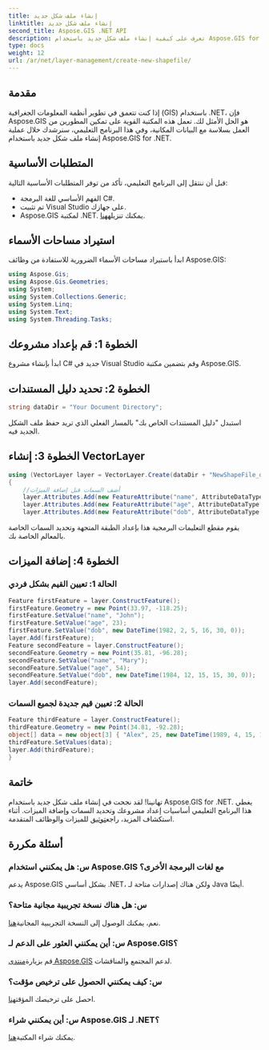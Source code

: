 ```yaml
---
title: إنشاء ملف شكل جديد
linktitle: إنشاء ملف شكل جديد
second_title: Aspose.GIS .NET API
description: تعرف على كيفية إنشاء ملف شكل جديد باستخدام Aspose.GIS for .NET. اتبع دليلنا خطوة بخطوة واطلق العنان لقوة معالجة البيانات المكانية.
type: docs
weight: 12
url: /ar/net/layer-management/create-new-shapefile/
---
```

## مقدمة
إذا كنت تتعمق في تطوير أنظمة المعلومات الجغرافية (GIS) باستخدام .NET، فإن Aspose.GIS هو الحل الأمثل لك. تعمل هذه المكتبة القوية على تمكين المطورين من العمل بسلاسة مع البيانات المكانية، وفي هذا البرنامج التعليمي، سنرشدك خلال عملية إنشاء ملف شكل جديد باستخدام Aspose.GIS for .NET.
## المتطلبات الأساسية
قبل أن ننتقل إلى البرنامج التعليمي، تأكد من توفر المتطلبات الأساسية التالية:
- الفهم الأساسي للغة البرمجة C#.
- تم تثبيت Visual Studio على جهازك.
-  Aspose.GIS لمكتبة .NET. يمكنك تنزيله[هنا](https://releases.aspose.com/gis/net/).
## استيراد مساحات الأسماء
ابدأ باستيراد مساحات الأسماء الضرورية للاستفادة من وظائف Aspose.GIS:
```csharp
using Aspose.Gis;
using Aspose.Gis.Geometries;
using System;
using System.Collections.Generic;
using System.Linq;
using System.Text;
using System.Threading.Tasks;
```
## الخطوة 1: قم بإعداد مشروعك
ابدأ بإنشاء مشروع C# جديد في Visual Studio وقم بتضمين مكتبة Aspose.GIS.
## الخطوة 2: تحديد دليل المستندات
```csharp
string dataDir = "Your Document Directory";
```
استبدل "دليل المستندات الخاص بك" بالمسار الفعلي الذي تريد حفظ ملف الشكل الجديد فيه.
## الخطوة 3: إنشاء VectorLayer
```csharp
using (VectorLayer layer = VectorLayer.Create(dataDir + "NewShapeFile_out.shp", Drivers.Shapefile))
{
    //أضف السمات قبل إضافة الميزات
    layer.Attributes.Add(new FeatureAttribute("name", AttributeDataType.String));
    layer.Attributes.Add(new FeatureAttribute("age", AttributeDataType.Integer));
    layer.Attributes.Add(new FeatureAttribute("dob", AttributeDataType.DateTime));
```
يقوم مقطع التعليمات البرمجية هذا بإعداد الطبقة المتجهة وتحديد السمات الخاصة بالمعالم الخاصة بك.
## الخطوة 4: إضافة الميزات
### الحالة 1: تعيين القيم بشكل فردي
```csharp
Feature firstFeature = layer.ConstructFeature();
firstFeature.Geometry = new Point(33.97, -118.25);
firstFeature.SetValue("name", "John");
firstFeature.SetValue("age", 23);
firstFeature.SetValue("dob", new DateTime(1982, 2, 5, 16, 30, 0));
layer.Add(firstFeature);
Feature secondFeature = layer.ConstructFeature();
secondFeature.Geometry = new Point(35.81, -96.28);
secondFeature.SetValue("name", "Mary");
secondFeature.SetValue("age", 54);
secondFeature.SetValue("dob", new DateTime(1984, 12, 15, 15, 30, 0));
layer.Add(secondFeature);
```
### الحالة 2: تعيين قيم جديدة لجميع السمات
```csharp
Feature thirdFeature = layer.ConstructFeature();
thirdFeature.Geometry = new Point(34.81, -92.28);
object[] data = new object[3] { "Alex", 25, new DateTime(1989, 4, 15, 15, 30, 0) };
thirdFeature.SetValues(data);
layer.Add(thirdFeature);
}
```
## خاتمة
 تهانينا! لقد نجحت في إنشاء ملف شكل جديد باستخدام Aspose.GIS for .NET. يغطي هذا البرنامج التعليمي أساسيات إعداد مشروعك وتحديد السمات وإضافة الميزات. أثناء استكشاف المزيد، راجع[توثيق](https://reference.aspose.com/gis/net/) للميزات والوظائف المتقدمة.
## أسئلة مكررة
### س: هل يمكنني استخدام Aspose.GIS مع لغات البرمجة الأخرى؟
يدعم Aspose.GIS بشكل أساسي .NET، ولكن هناك إصدارات متاحة لـ Java أيضًا.
### س: هل هناك نسخة تجريبية مجانية متاحة؟
 نعم، يمكنك الوصول إلى النسخة التجريبية المجانية[هنا](https://releases.aspose.com/).
### س: أين يمكنني العثور على الدعم لـ Aspose.GIS؟
 قم بزيارة[منتدى Aspose.GIS](https://forum.aspose.com/c/gis/33) لدعم المجتمع والمناقشات.
### س: كيف يمكنني الحصول على ترخيص مؤقت؟
 احصل على ترخيصك المؤقت[هنا](https://purchase.aspose.com/temporary-license/).
### س: أين يمكنني شراء Aspose.GIS لـ .NET؟
 يمكنك شراء المكتبة[هنا](https://purchase.aspose.com/buy).
